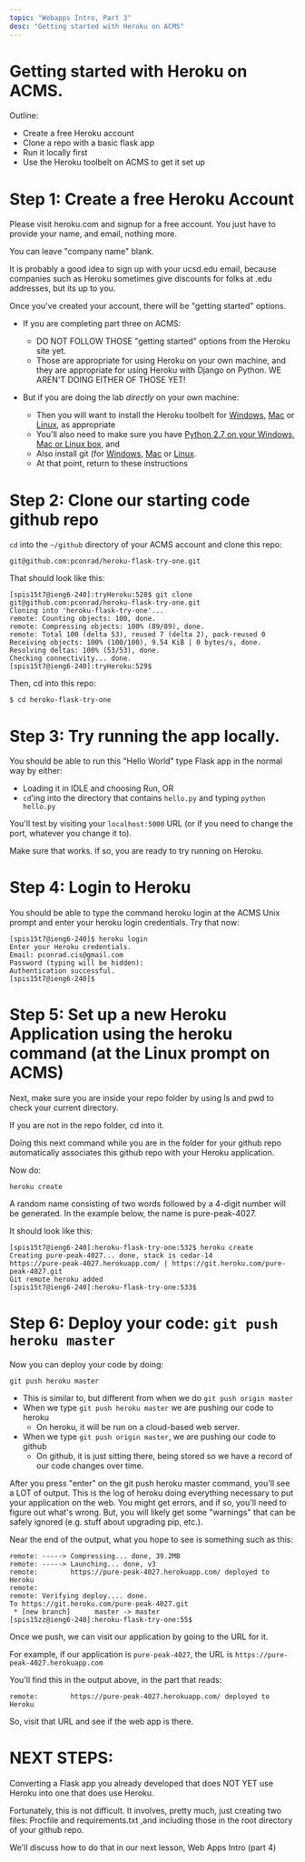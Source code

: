 ```yaml
---
topic: "Webapps Intro, Part 3"
desc: "Getting started with Heroku on ACMS"
---
```


# Getting started with Heroku on ACMS.

Outline:

* Create a free Heroku account
* Clone a repo with a basic flask app
* Run it locally first
* Use the Heroku toolbelt on ACMS to get it set up

# Step 1: Create a free Heroku Account

Please visit heroku.com and signup for a free account.  You just have to provide your name, and email, nothing more.  

You can leave "company name" blank.

It is probably a good idea to sign up with your ucsd.edu email, because companies such as Heroku sometimes give discounts for folks at .edu addresses, but its up to you.

Once you've created your account, there will be "getting started" options.  

* If you are completing part three on ACMS: 
    * DO NOT FOLLOW THOSE "getting started" options from the Heroku site yet.
    * Those are appropriate for using Heroku on your own machine, and they are appropriate for using Heroku with Django on Python.  WE AREN'T DOING EITHER OF THOSE YET!
    
* But if you are doing the lab *directly* on your own machine:
    * Then you will want to install the Heroku toolbelt for [Windows](https://toolbelt.heroku.com/windows), [Mac](https://toolbelt.heroku.com/osx) or [Linux](https://toolbelt.heroku.com/), as appropriate
    * You'll also need to make sure you have [Python 2.7 on your Windows, Mac or Linux box](https://www.python.org/downloads/), and
    * Also install git (for [Windows](Git-2.9.3-32-bit), [Mac](https://git-scm.com/download/mac) or [Linux](https://git-scm.com/download/linux).
    * At that point, return to these instructions



# Step 2:  Clone our starting code github repo

`cd` into the `~/github` directory of your ACMS account and clone this repo:

```
git@github.com:pconrad/heroku-flask-try-one.git
```

That should look like this:
```
[spis15t7@ieng6-240]:tryHeroku:528$ git clone git@github.com:pconrad/heroku-flask-try-one.git
Cloning into 'heroku-flask-try-one'...
remote: Counting objects: 100, done.
remote: Compressing objects: 100% (89/89), done.
remote: Total 100 (delta 53), reused 7 (delta 2), pack-reused 0
Receiving objects: 100% (100/100), 9.54 KiB | 0 bytes/s, done.
Resolving deltas: 100% (53/53), done.
Checking connectivity... done.
[spis15t7@ieng6-240]:tryHeroku:529$ 
```

Then, cd into this repo:

```
$ cd heroku-flask-try-one
```  
  
# Step 3: Try running the app locally.

You should be able to run this "Hello World" type Flask app in the normal way by either:

* Loading it in IDLE and choosing Run, OR
* `cd`'ing into the directory that contains `hello.py` and typing `python hello.py`

You'll test by visiting your `localhost:5000` URL (or if you need to change the port, whatever you change it to).

Make sure that works.  If so, you are ready to try running on Heroku.




# Step 4: Login to Heroku

You should be able to type the command heroku login at the ACMS Unix prompt and enter your heroku login credentials.  Try that now:

```
[spis15t7@ieng6-240]$ heroku login
Enter your Heroku credentials.
Email: pconrad.cis@gmail.com
Password (typing will be hidden): 
Authentication successful.
[spis15t7@ieng6-240]$ 
```

# Step 5: Set up a new Heroku Application using the heroku command (at the Linux prompt on ACMS)

Next, make sure you are inside your repo folder by using ls and pwd to check your current directory.

If you are not in the repo folder, cd into it. 

Doing this next command while you are in the folder for your github repo automatically associates this github repo with your Heroku application.

Now do:

```
heroku create
```

A random name consisting of two words followed by a 4-digit number will be generated.  In the example below, the name is pure-peak-4027.

It should look like this:

```
[spis15t7@ieng6-240]:heroku-flask-try-one:532$ heroku create
Creating pure-peak-4027... done, stack is cedar-14
https://pure-peak-4027.herokuapp.com/ | https://git.heroku.com/pure-peak-4027.git
Git remote heroku added
[spis15t7@ieng6-240]:heroku-flask-try-one:533$ 
```

# Step 6: Deploy your code: `git push heroku master`


Now you can deploy your code by doing:

`git push heroku master`

* This is similar to, but different from when we do `git push origin master`
* When we type `git push heroku master` we are pushing our code to heroku
    * On heroku, it will be run on a cloud-based web server.
* When we type  `git push origin master`, we are pushing our code to github
    * On github, it is just sitting there, being stored so we have a record of our code changes over time.

After you press "enter" on the git push heroku master command, you'll see a LOT of output.  This is the log of heroku doing everything necessary to put your application on the web.  You might get errors, and if so, you'll need to figure out what's wrong.  But, you will likely get some "warnings" that can be safely ignored (e.g. stuff about upgrading pip, etc.).

Near the end of the output, what you hope to see is something such as this:
```
remote: -----> Compressing... done, 39.2MB
remote: -----> Launching... done, v3
remote:        https://pure-peak-4027.herokuapp.com/ deployed to Heroku
remote: 
remote: Verifying deploy.... done.
To https://git.heroku.com/pure-peak-4027.git
 * [new branch]      master -> master
[spis15zz@ieng6-240]:heroku-flask-try-one:55$ 
```

Once we push, we can visit our application by going to the URL for it.  

For example, if our application is `pure-peak-4027`, the URL is `https://pure-peak-4027.herokuapp.com`

You'll find this in the output above, in the part that reads:

```
remote:        https://pure-peak-4027.herokuapp.com/ deployed to Heroku
```

So, visit that URL and see if the web app is there.

# NEXT STEPS:

Converting a Flask app you already developed that does NOT YET use Heroku into one that does use Heroku.

Fortunately, this is not difficult. It involves, pretty much, just creating two files: Procfile and requirements.txt ,and including those in the root directory of your github repo.

We'll discuss how to do that in our next lesson, Web Apps Intro (part 4)
